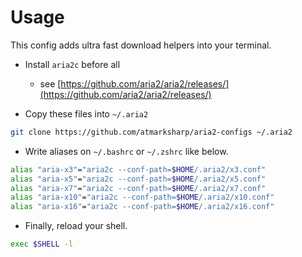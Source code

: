 # Usage

This config adds ultra fast download helpers into your terminal.

- Install `aria2c` before all

  - see [https://github.com/aria2/aria2/releases/](https://github.com/aria2/aria2/releases/)

- Copy these files into `~/.aria2`

```bash
git clone https://github.com/atmarksharp/aria2-configs ~/.aria2
```

- Write aliases on `~/.bashrc` or `~/.zshrc` like below.

```bash
alias "aria-x3"="aria2c --conf-path=$HOME/.aria2/x3.conf"
alias "aria-x5"="aria2c --conf-path=$HOME/.aria2/x5.conf"
alias "aria-x7"="aria2c --conf-path=$HOME/.aria2/x7.conf"
alias "aria-x10"="aria2c --conf-path=$HOME/.aria2/x10.conf"
alias "aria-x16"="aria2c --conf-path=$HOME/.aria2/x16.conf"
```
- Finally, reload your shell.

```bash
exec $SHELL -l
```
